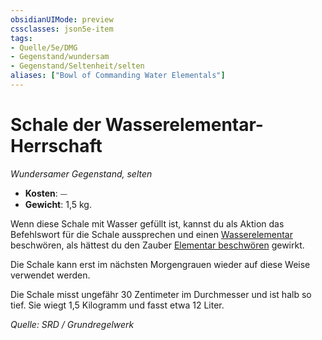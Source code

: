```yaml
---
obsidianUIMode: preview
cssclasses: json5e-item
tags:
- Quelle/5e/DMG
- Gegenstand/wundersam
- Gegenstand/Seltenheit/selten
aliases: ["Bowl of Commanding Water Elementals"]
---
```

# Schale der Wasserelementar-Herrschaft
*Wundersamer Gegenstand, selten*  

- **Kosten**: ⏤
- **Gewicht**: 1,5 kg.

Wenn diese Schale mit Wasser gefüllt ist, kannst du als Aktion das Befehlswort für die Schale aussprechen und einen [Wasserelementar](../Bestiarium/Elementare/Wasserelementar.md) beschwören, als hättest du den Zauber [Elementar beschwören](../Zauber/Elementar-beschwören.md) gewirkt. 

Die Schale kann erst im nächsten Morgengrauen wieder auf diese Weise verwendet werden.

Die Schale misst ungefähr 30 Zentimeter im Durchmesser und ist halb so tief. Sie wiegt 1,5 Kilogramm und fasst etwa 12 Liter.

*Quelle: SRD / Grundregelwerk*